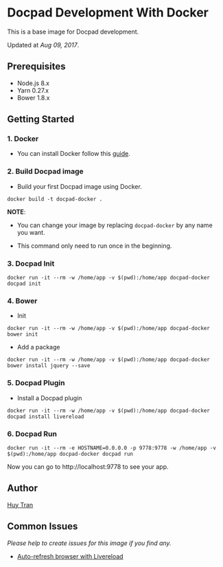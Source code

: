# Docpad Development With Docker

This is a base image for Docpad development.

Updated at *Aug 09, 2017*.

## Prerequisites

- Node.js 8.x
- Yarn 0.27.x
- Bower 1.8.x

## Getting Started

### 1. Docker

- You can install Docker follow this [guide](https://docs.docker.com/engine/installation/).

### 2. Build Docpad image

- Build your first Docpad image using Docker.

```
docker build -t docpad-docker .
```

**NOTE**: 

- You can change your image by replacing `docpad-docker` by any name you want.

- This command only need to run once in the beginning.

### 3. Docpad Init

```
docker run -it --rm -w /home/app -v $(pwd):/home/app docpad-docker docpad init
```

### 4. Bower

- Init

```
docker run -it --rm -w /home/app -v $(pwd):/home/app docpad-docker bower init
```

- Add a package

```
docker run -it --rm -w /home/app -v $(pwd):/home/app docpad-docker bower install jquery --save
```

### 5. Docpad Plugin

- Install a Docpad plugin

```
docker run -it --rm -w /home/app -v $(pwd):/home/app docpad-docker docpad install livereload
```

### 6. Docpad Run

```
docker run -it --rm -e HOSTNAME=0.0.0.0 -p 9778:9778 -w /home/app -v $(pwd):/home/app docpad-docker docpad run
```

Now you can go to http://localhost:9778 to see your app.

## Author
[Huy Tran](https://gitlab.asoft-python.com/huy-tranquoc)

## Common Issues
*Please help to create issues for this image if you find any.*

- [Auto-refresh browser with Livereload](https://gitlab.asoft-python.com/bgh/docker-html-css/issues/3)